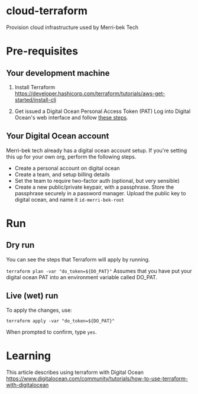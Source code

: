 # cloud-terraform

Provision cloud infrastructure used by Merri-bek Tech

# Pre-requisites

## Your development machine

1. Install Terraform
https://developer.hashicorp.com/terraform/tutorials/aws-get-started/install-cli

2. Get issued a Digital Ocean Personal Access Token (PAT)
Log into Digital Ocean's web interface and follow [these steps](https://docs.digitalocean.com/reference/api/create-personal-access-token/).

## Your Digital Ocean account

Merri-bek tech already has a digital ocean account setup. If you're setting this up for your own org, perform the following steps.

* Create a personal account on digital ocean
* Create a team, and setup billing details
* Set the team to require two-factor auth (optional, but very sensible)
* Create a new public/private keypair, with a passphrase. Store the passphrase securely in a password manager. Upload the public key to digital ocean, and name it `id-merri-bek-root`

# Run

## Dry run

You can see the steps that Terraform will apply by running.

`terraform plan -var "do_token=${DO_PAT}"`
Assumes that you have put your digital ocean PAT into an environment variable called DO_PAT.

## Live (wet) run

To apply the changes, use:

`terraform apply -var "do_token=${DO_PAT}"`

When prompted to confirm, type `yes`.

# Learning

This article describes using terraform with Digital Ocean
https://www.digitalocean.com/community/tutorials/how-to-use-terraform-with-digitalocean
